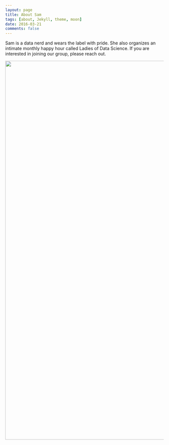 ```yaml
---
layout: page
title: About Sam
tags: [about, Jekyll, theme, moon]
date: 2016-03-21
comments: false
---
```

    
Sam is a data nerd and wears the label with pride. She also organizes an intimate monthly happy hour called Ladies of Data Science. If you are interested in joining our group, please reach out.

<a href="http://i64.tinypic.com/314bhur.jpg"><img src="http://i64.tinypic.com/314bhur.jpg" width="1200"></a>